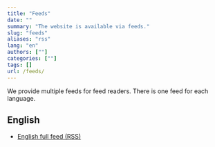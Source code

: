 ```yaml
---
title: "Feeds"
date: ""
summary: "The website is available via feeds."
slug: "feeds"
aliases: "rss"
lang: "en"
authors: [""]
categories: [""]
tags: []
url: /feeds/
---
```


We provide multiple feeds for feed readers. There is one feed for each language.

## English
<!-- TODO: implement rss feed -->
- [English full feed (RSS)](/posts/index.xml)
